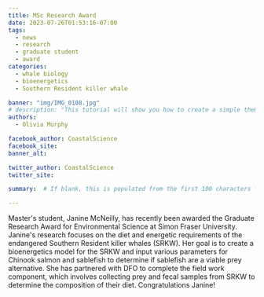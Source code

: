 ```yaml
---
title: MSc Research Award
date: 2023-07-26T01:53:16-07:00
tags: 
  - news
  - research
  - graduate student
  - award
categories: 
  - whale biology
  - bioenergetics
  - Southern Resident killer whale

banner: "img/IMG_0108.jpg"
# description: "This tutorial will show you how to create a simple theme in Hugo. I assume that you are familiar with HTML, the bash command line, and that you are comfortable using Markdown to format content."
authors: 
  - Olivia Murphy

facebook_author: CoastalScience
facebook_site: 
banner_alt: 

twitter_author: CoastalScience
twitter_site: 

summary:  # If blank, this is populated from the first 100 characters from the post 

---
```

Master's student, Janine McNeilly, has recently been awarded the Graduate Research Award for Environmental Science at Simon Fraser University. Janine's research focuses on the diet and energetic requirements of the endangered Southern Resident killer whales (SRKW). Her goal is to create a bioenergetics model for the SRKW and input various parameters for Chinook salmon and sablefish to determine if sablefish are a viable prey alternative. She has partnered with DFO to complete the field work component, which involves collecting prey and fecal samples from SRKW to determine the composition of their diet. Congratulations Janine!
